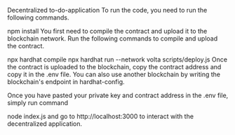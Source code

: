 Decentralized to-do-application
To run the code, you need to run the following commands.

npm install
You first need to compile the contract and upload it to the blockchain network. Run the following commands to compile and upload the contract.

npx hardhat compile
npx hardhat run --network volta scripts/deploy.js
Once the contract is uploaded to the blockchain, copy the contract address and copy it in the .env file. You can also use another blockchain by writing the blockchain's endpoint in hardhat-config.

Once you have pasted your private key and contract address in the .env file, simply run command

node index.js
and go to http://localhost:3000 to interact with the decentralized application.
